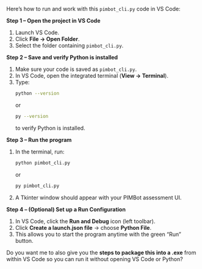 Here’s how to run and work with this `pimbot_cli.py` code in VS Code:

**Step 1 – Open the project in VS Code**
1. Launch VS Code.
2. Click **File → Open Folder**.
3. Select the folder containing `pimbot_cli.py`.

**Step 2 – Save and verify Python is installed**
1. Make sure your code is saved as `pimbot_cli.py`.
2. In VS Code, open the integrated terminal (**View → Terminal**).
3. Type:
   ```bash
   python --version
   ```
   or
   ```bash
   py --version
   ```
   to verify Python is installed.

**Step 3 – Run the program**
1. In the terminal, run:
   ```bash
   python pimbot_cli.py
   ```
   or
   ```bash
   py pimbot_cli.py
   ```
2. A Tkinter window should appear with your PIMBot assessment UI.

**Step 4 – (Optional) Set up a Run Configuration**
1. In VS Code, click the **Run and Debug** icon (left toolbar).
2. Click **Create a launch.json file** → choose **Python File**.
3. This allows you to start the program anytime with the green “Run” button.

Do you want me to also give you the **steps to package this into a .exe** from within VS Code so you can run it without opening VS Code or Python?
